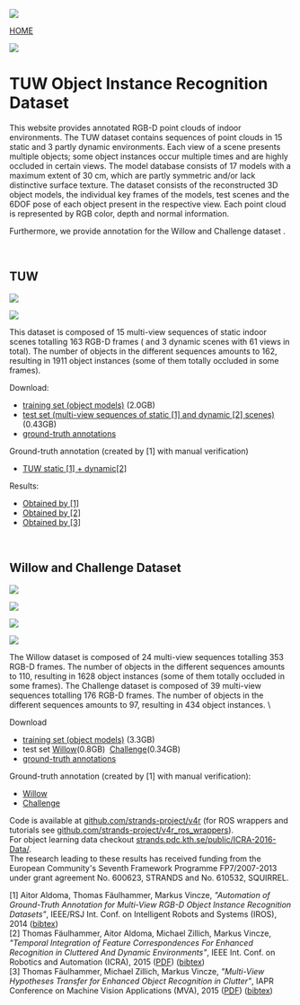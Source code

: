 [![](images/tuw/acinlogo.svg)](http://v4r.acin.tuwien.ac.at/)

[HOME](tuw)

[![](images/tuw/TULogo.gif)](http://www.tuwien.ac.at/)

TUW Object Instance Recognition Dataset
=======================================

This website provides annotated RGB-D point clouds of indoor environments. The TUW dataset contains sequences of point clouds in 15 static and 3 partly dynamic environments. Each view of a scene presents multiple objects; some object instances occur multiple times and are highly occluded in certain views. The model database consists of 17 models with a maximum extent of 30 cm, which are partly symmetric and/or lack distinctive surface texture. The dataset consists of the reconstructed 3D object models, the individual key frames of the models, test scenes and the 6DOF pose of each object present in the respective view. Each point cloud is represented by RGB color, depth and normal information.

Furthermore, we provide annotation for the Willow and Challenge dataset .

 

TUW
---

![](images/tuw/00002.jpg)

![](images/tuw/00002.jpg)

This dataset is composed of 15 multi-view sequences of static indoor scenes totalling 163 RGB-D frames ( and 3 dynamic scenes with 61 views in total). The number of objects in the different sequences amounts to 162, resulting in 1911 object instances (some of them totally occluded in some frames).

Download:

-   [training set (object models)](https://repo.acin.tuwien.ac.at/tmp/permanent/data/TUW_models.tar.gz) (2.0GB)
-   [test set (multi-view sequences of static [1] and dynamic [2] scenes)](https://repo.acin.tuwien.ac.at/tmp/permanent/data/TUW_test_set.tar.gz) (0.43GB)
-   [ground-truth annotations](https://repo.acin.tuwien.ac.at/tmp/permanent/data/TUW_annotations.tar.gz)

Ground-truth annotation (created by [1] with manual verification)

-   [TUW static [1] + dynamic[2]](show_dataset.php?dir_gt=iros2014/annotated_images/gt&dir_scenes=iros2014/annotated_images/scenes&model_dir=iros2014/training_data/models&dataset=0&frame=0&occlusion_dir=iros2014/semi_automatic_ground_truth&num_shown_dataset_letters=9)

Results:

-   [Obtained by [1]](https://repo.acin.tuwien.ac.at/tmp/permanent/show_dataset.php?dir_gt=iros2014/automatic_images/gt&dir_scenes=iros2014/automatic_images/scenes&model_dir=iros2014/training_data/models&dataset=0&frame=0&occlusion_dir=iros2014/automatic_ground_truth&num_shown_dataset_letters=9)
-   [Obtained by [2]](https://repo.acin.tuwien.ac.at/tmp/permanent/show_dataset.php?dir_gt=iros2014/annotated_images_icra/gt&dir_scenes=iros2014/automatic_images/scenes&model_dir=iros2014/training_data/models&dataset=0&frame=0&occlusion_dir=iros2014/automatic_ground_truth&num_shown_dataset_letters=9)
-   [Obtained by [3]](https://repo.acin.tuwien.ac.at/tmp/permanent/show_dataset.php?dir_gt=iros2014/annotated_images_cvww/gt&dir_scenes=iros2014/automatic_images/scenes&model_dir=iros2014/training_data/models&dataset=0&frame=0&occlusion_dir=iros2014/automatic_ground_truth&num_shown_dataset_letters=9)

 

Willow and Challenge Dataset
----------------------------

![](images/tuw/cloud_0000000005.jpg)

![](images/tuw/cloud_0000000005.jpg)

![](images/tuw/cloud_0000000002.jpg)

![](images/tuw/cloud_0000000002.jpg)

The Willow dataset is composed of 24 multi-view sequences totalling 353 RGB-D frames. The number of objects in the different sequences amounts to 110, resulting in 1628 object instances (some of them totally occluded in some frames). The Challenge dataset is composed of 39 multi-view sequences totalling 176 RGB-D frames. The number of objects in the different sequences amounts to 97, resulting in 434 object instances. \

Download

-   [training set (object models)](https://repo.acin.tuwien.ac.at/tmp/permanent/data/willow_models.tar.gz) (3.3GB)
-   test set [Willow](https://repo.acin.tuwien.ac.at/tmp/permanent/data/willow_test_set.tar.gz)(0.8GB)  [Challenge](https://repo.acin.tuwien.ac.at/tmp/permanent/data/challenge_test_set.tar.gz)(0.34GB)
-   [ground-truth annotations](https://repo.acin.tuwien.ac.at/tmp/permanent/data/willow_annotations.tar.gz)

Ground-truth annotation (created by [1] with manual verification):

-   [Willow](show_dataset.php?frame=0&dataset=0&dir_scenes=willow%2Fwillow_gt_images%2Fscenes&model_dir=willow%2Ftraining_data%2Fmodels&dir_gt=willow%2Fwillow_gt_images%2Fgt&occlusion_dir=willow%2Fwillow_dataset_gt_january2014&num_shown_dataset_letters=4)
-   [Challenge](show_dataset.php?dir_gt=willow_challenge/images_challenge/gt&dir_scenes=willow_challenge/images_challenge/scenes&model_dir=willow/training_data/models&dataset=0&frame=0&occlusion_dir=willow_challenge/willow_challenge_gt&num_shown_dataset_letters=4)

Code is available at [github.com/strands-project/v4r](https://github.com/strands-project/v4r) (for ROS wrappers and tutorials see [github.com/strands-project/v4r\_ros\_wrappers](https://github.com/strands-project/v4r_ros_wrappers)). \
 For object learning data checkout [strands.pdc.kth.se/public/ICRA-2016-Data/](https://strands.pdc.kth.se/public/ICRA-2016-Data/).\
 The research leading to these results has received funding from the European Community's Seventh Framework Programme FP7/2007-2013 under grant agreement No. 600623, STRANDS and No. 610532, SQUIRREL.

[1] Aitor Aldoma, Thomas Fäulhammer, Markus Vincze, *"Automation of Ground-Truth Annotation for Multi-View RGB-D Object Instance Recognition Datasets"*, IEEE/RSJ Int. Conf. on Intelligent Robots and Systems (IROS), 2014 ([bibtex](http://users.acin.tuwien.ac.at/tfaeulhammer/files/IROS2014_AldomaFaeulhammerVincze.txt)) \
 [2] Thomas Fäulhammer, Aitor Aldoma, Michael Zillich, Markus Vincze, *"Temporal Integration of Feature Correspondences For Enhanced Recognition in Cluttered And Dynamic Environments"*, IEEE Int. Conf. on Robotics and Automation (ICRA), 2015 ([PDF](http://users.acin.tuwien.ac.at/tfaeulhammer/files/ICRA2015_FaeulhammerAldomaZillichVincze_draft.pdf)) ([bibtex](http://users.acin.tuwien.ac.at/tfaeulhammer/files/ICRA2015_FaeulhammerAldomaZillichVincze.txt)) \
 [3] Thomas Fäulhammer, Michael Zillich, Markus Vincze, *"Multi-View Hypotheses Transfer for Enhanced Object Recognition in Clutter"*, IAPR Conference on Machine Vision Applications (MVA), 2015 ([PDF](http://users.acin.tuwien.ac.at/tfaeulhammer/files/MVA2015_FaeulhammerZillichVincze.pdf)) ([bibtex](http://users.acin.tuwien.ac.at/tfaeulhammer/files/MVA2015_FaeulhammerZillichVincze.txt))
